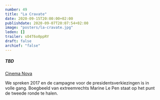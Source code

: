 ```yaml
---
number: 49
title: "La Cravate"
date: 2020-09-15T20:00:00+02:00
publishdate: 2020-09-07T20:07:54+02:00
image: "posters/la-cravate.jpg"
leden: []
trailer: sO4T6o0ppRY
draft: false
archief: "false"
---
```


##### TBD

[Cinema Nova](https://www.nova-cinema.org/prog/2020/179-a-la-folie-waanzin/la-cravate/)

We spreken 2017 en de campagne voor de presidentsverkiezingen is in volle gang.
Boegbeeld van extreemrechts Marine Le Pen staat op het punt de tweede ronde te halen.
<!--more-->
